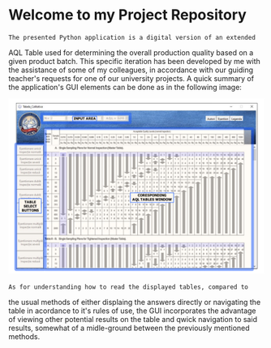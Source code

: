
#	Welcome to my Project Repository

	The presented Python application is a digital version of an extended 
AQL Table used for determining the overall production quality based on 
a given product batch.
	This specific iteration has been developed by me with the assistance 
of some of my colleagues, in accordance with our guiding teacher's
 requests for one of our university projects.
	A quick summary of the application's GUI elements can be done as in 
the following image:

![missing image](Pictures/app_pic_area_labels.png)

	As for understanding how to read the displayed tables, compared to
the usual methods of either displaing the answers directly or navigating
the table in acordance to it's rules of use, the GUI incorporates the 
advantage of viewing other potential results on the table and qwick 
navigation to said results, somewhat of a midle-ground between the 
previously mentioned methods.
